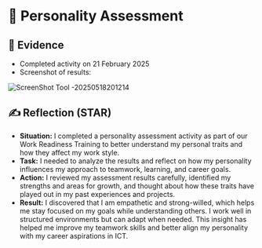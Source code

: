 # 📘 Personality Assessment

## 📄 Evidence
- Completed activity on 21 February 2025
- Screenshot of results:

 ![ScreenShot Tool -20250518201214](https://github.com/user-attachments/assets/cefb1164-45dd-4b5c-a24b-6366ccbcf81a)


## ✍️ Reflection (STAR)
- **Situation:**  I completed a personality assessment activity as part of our Work Readiness Training to better understand my personal traits and how they affect my work style.
- **Task:**  I needed to analyze the results and reflect on how my personality influences my approach to teamwork, learning, and career goals.
- **Action:**  I reviewed my assessment results carefully, identified my strengths and areas for growth, and thought about how these traits have played out in my past experiences and projects.
- **Result:**  I discovered that I am empathetic and strong-willed, which helps me stay focused on my goals while understanding others. I work well in structured environments but can adapt when needed. This insight has helped me improve my teamwork skills and better align my personality with my career aspirations in ICT.

